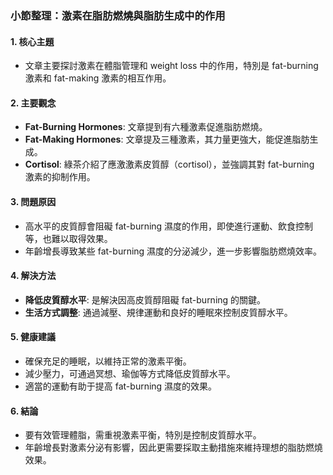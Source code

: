 ### 小節整理：激素在脂肪燃燒與脂肪生成中的作用

#### 1. 核心主題
- 文章主要探討激素在體脂管理和 weight loss 中的作用，特別是 fat-burning 激素和 fat-making 激素的相互作用。

#### 2. 主要觀念
- **Fat-Burning Hormones**: 文章提到有六種激素促進脂肪燃燒。
- **Fat-Making Hormones**: 文章提及三種激素，其力量更強大，能促進脂肪生成。
- **Cortisol**: 綠茶介紹了應激激素皮質醇（cortisol），並強調其對 fat-burning 激素的抑制作用。

#### 3. 問題原因
- 高水平的皮質醇會阻礙 fat-burning 濕度的作用，即使進行運動、飲食控制等，也難以取得效果。
- 年齡增長導致某些 fat-burning 濕度的分泌減少，進一步影響脂肪燃燒效率。

#### 4. 解決方法
- **降低皮質醇水平**: 是解決因高皮質醇阻礙 fat-burning 的關鍵。
- **生活方式調整**: 通過減壓、規律運動和良好的睡眠來控制皮質醇水平。

#### 5. 健康建議
- 確保充足的睡眠，以維持正常的激素平衡。
- 減少壓力，可通過冥想、瑜伽等方式降低皮質醇水平。
- 適當的運動有助于提高 fat-burning 濕度的效果。

#### 6. 結論
- 要有效管理體脂，需重視激素平衡，特別是控制皮質醇水平。
- 年齡增長對激素分泌有影響，因此更需要採取主動措施來維持理想的脂肪燃燒效果。